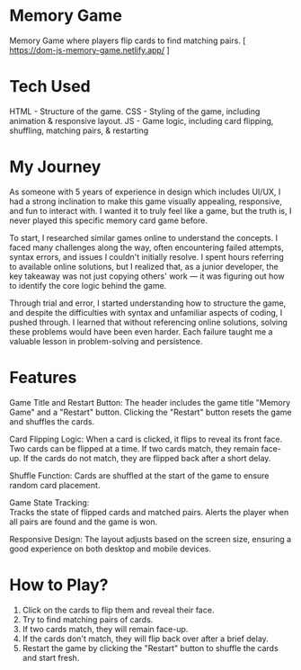 # Memory Game
Memory Game where players flip cards to find matching pairs. [ https://dom-js-memory-game.netlify.app/ ]

# Tech Used
HTML - Structure of the game.
CSS - Styling of the game, including animation & responsive layout.
JS - Game logic, including card flipping, shuffling, matching pairs, & restarting

# My Journey
As someone with 5 years of experience in design which includes UI/UX, I had a strong inclination to make this game visually appealing, responsive, and fun to interact with. I wanted it to truly feel like a game, but the truth is, I never played this specific memory card game before.

To start, I researched similar games online to understand the concepts. I faced many challenges along the way, often encountering failed attempts, syntax errors, and issues I couldn't initially resolve. I spent hours referring to available online solutions, but I realized that, as a junior developer, the key takeaway was not just copying others' work — it was figuring out how to identify the core logic behind the game.

Through trial and error, I started understanding how to structure the game, and despite the difficulties with syntax and unfamiliar aspects of coding, I pushed through. I learned that without referencing online solutions, solving these problems would have been even harder. Each failure taught me a valuable lesson in problem-solving and persistence.

# Features
Game Title and Restart Button:
	The header includes the game title "Memory Game" and a "Restart" button.
	Clicking the "Restart" button resets the game and shuffles the cards.
 
Card Flipping Logic:
	When a card is clicked, it flips to reveal its front face.
	Two cards can be flipped at a time.
	If two cards match, they remain face-up.
	If the cards do not match, they are flipped back after a short delay.
 
Shuffle Function:
	Cards are shuffled at the start of the game to ensure random card placement.
 
Game State Tracking:	
	Tracks the state of flipped cards and matched pairs.
	Alerts the player when all pairs are found and the game is won.
 
Responsive Design:
	The layout adjusts based on the screen size, ensuring a good experience on both desktop and mobile devices.

# How to Play?
1) Click on the cards to flip them and reveal their face.
2) Try to find matching pairs of cards.
3) If two cards match, they will remain face-up.
4) If the cards don't match, they will flip back over after a brief delay.
5) Restart the game by clicking the "Restart" button to shuffle the cards and start fresh.

